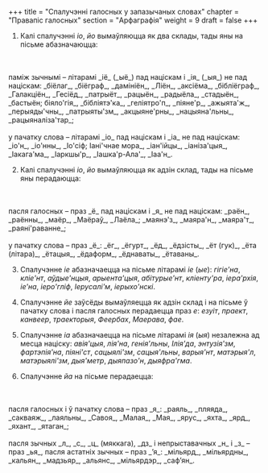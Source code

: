 +++
title = "Спалучэнні галосных у запазычаных словах"
chapter = "Правапіс галосных"
section = "Арфаграфія"
weight = 9
draft = false
+++


1. Калі спалучэнні _іо_, _йо_ вымаўляюцца як два склады, тады яны на пісьме абазначаюцца:
<br>
<br>паміж зычнымі – літарамі _іё_ (_ыё_) пад націскам і _ія_ (_ыя_) не пад націскам: _біёлаг_, _біёграф_, _дамініён_, _Ліён_, _аксіёма_, _бібліёграф_, _Галакціён_, _Гесіёд_, _патрыёт_, _рацыён_, _радыёла_, _стадыён_, _бастыён; біяло'гія_, _бібліятэ'ка_, _геліятро'п_, _піяне'р_, _ажыята'ж_, _перыяды'чны_, _патрыяты'зм_, _акцыяне'рны_, _нацыяна'льны_, _рацыяналіза'тар_;
<br>
<br>у пачатку слова – літарамі _іо_ пад націскам і _іа_ не пад націскам: _іо'н_, _іо'нны_, _Іо'сіф; Іані'чнае мора_, _іан'ійцы_, _іаніза'цыя_, _Іакага'ма_, _Іаркшы'р_, _Іашка'р-Ала'_, _Іаа'н_.

2. Калі спалучэнні _іо_, _йо_ вымаўляюцца як адзін склад, тады на пісьме яны перадаюцца:
<br>
<br>пасля галосных – праз _ё_ пад націскам і _я_ не пад націскам: _раён_, _раённы_, _маёр_, _Маёраў_, _Лаёла_; _маянэ'з_, _маяра'н_, _маяра'т_, _раяні'раванне_;
<br>
<br>у пачатку слова – праз _ё_: _ёг_, _ёгурт_, _ёд_, _ёдзісты_, _ёт (гук)_, _ёта (літара)_, _ётацыя_, _ёдаформ_, _ёднаваты_, _ётаваны_.

3. Спалучэнне _іе_ абазначаецца на пісьме літарамі _іе_ (_ые_): _гігіе'на_, _кліе'нт_, _аўдые'нцыя_, _арыента'цыя_, _абітурые'нт_, _кліенту'ра_, _іера'рхія_, _іе'на_, _іеро'гліф_, _Іерусалі'м_, _іерыхо'нскі_.

4. Спалучэнне _йе_ заўсёды вымаўляецца як адзін склад і на пісьме ў пачатку слова і пасля галосных перадаецца праз _е_: _езуіт_, _праект_, _канвеер_, _траекторыя_, _Феербах_, _Маерава_, _фае_.

5. Спалучэнне _іа_ абазначаецца на пісьме літарамі _ія_ (_ыя_) незалежна ад месца націску: _авія'цыя_, _лія'на_, _генія'льны_, _Ілія'да_, _энтузія'зм_, _фартэпія'на_, _піяні'ст_, _сацыялі'зм_, _сацыя'льны_, _варыя'нт_, _матэрыя'л_, _матэрыялі'зм_, _дыя'метр_, _дыяпазо'н_, _дыяфра'гма_.

6. Спалучэнне _йа_ на пісьме перадаецца:
<br>
<br>пасля галосных і ў пачатку слова – праз _я_: _раяль_, _пляяда_, _сакваяж_, _лаяльны_, _Савоя_, _Малая_, _Мая_, _ярус_, _яхта_, _ярд_, _яхант_, _ятаган_;
<br>
<br>пасля зычных _л_, _с_, _ц_ (мяккага), _дз_ і непрыставачных _н_ і _з_ – праз _ья_, пасля астатніх зычных – праз _’я_: _мільярд_, _мільярдны_, _кальян_, _мадзьяр_, _альянс_, _мільярдэр_, _саф’ян_.